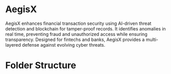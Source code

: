 # AegisX
AegisX enhances financial transaction security using AI-driven threat detection and blockchain for tamper-proof records. It identifies anomalies in real time, preventing fraud and unauthorized access while ensuring transparency. Designed for fintechs and banks, AegisX provides a multi-layered defense against evolving cyber threats.

# Folder Structure
